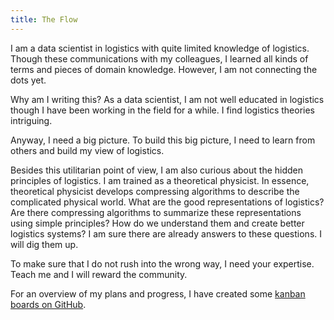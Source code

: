 ```yaml
---
title: The Flow
---
```



I am a data scientist in logistics with quite limited knowledge of logistics. Though these communications with my colleagues, I learned all kinds of terms and pieces of domain knowledge. However, I am not connecting the dots yet.

Why am I writing this? As a data scientist, I am not well educated in logistics though I have been working in the field for a while. I find logistics theories intriguing.

Anyway, I need a big picture. To build this big picture, I need to learn from others and build my view of logistics.

Besides this utilitarian point of view, I am also curious about the hidden principles of logistics. I am trained as a theoretical physicist. In essence, theoretical physicist develops compressing algorithms to describe the complicated physical world. What are the good representations of logistics? Are there compressing algorithms to summarize these representations using simple principles? How do we understand them and create better logistics systems? I am sure there are already answers to these questions. I will dig them up.

To make sure that I do not rush into the wrong way, I need your expertise. Teach me and I will reward the community.

For an overview of my plans and progress, I have created some [kanban boards on GitHub](https://github.com/emptymalei/theflow/projects).
